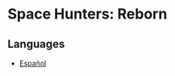 <!-- ![Space Hunters: Reborn](/static/img/01.png) -->

# Space Hunters: Reborn

## Languages
- [Español](./Docs/Esp/indice.md)